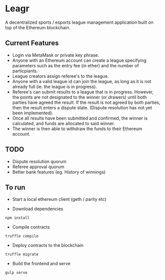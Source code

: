 # Leagr
A decentralized sports / esports league management application built on top of the Ethereum blockchain.

## Current Features
* Login via MetaMask or private key phrase.
* Anyone with an Ethereum account can create a league specifying parameters such as the entry fee (in ether) and the number of particpiants.
* League creators assign referee's to the league.
* Anyone with a valid league id can join the league, as long as it is not already full (ie. the league is in progress).
* Referee's can submit results to a league that is in progress.  However, the points are not designated to the winner (or drawers) until both parties have agreed the result.  If the result is not agreed by both parties, then the result enters a dispute state.  (Dispute resolution has not yet been implemented).
* Once all results have been submitted and confirmed, the winner is calculated, and funds are allocated to said winner.
* The winner is then able to withdraw the funds to their Ethereum account.

## TODO
* Dispute resolution quorum
* Referee approval quorum
* Better bank features (eg. History of winnings)

## To run

- Start a local ethereum client (geth / parity etc)

- Download dependencies
```
npm install
```

- Compile contracts
```
truffle compile
```

- Deploy contracts to the blockchain
```
truffle migrate
```

- Build the frontend and serve
```
gulp serve
```
